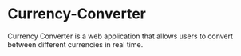 # Currency-Converter
Currency Converter is a web application that allows users to convert between different currencies in real time.
